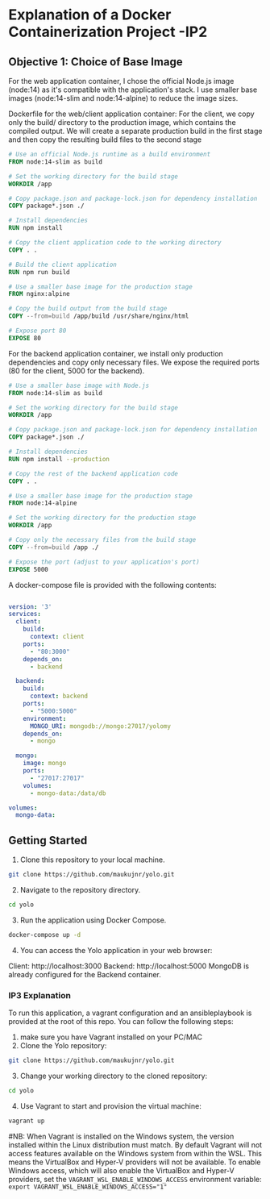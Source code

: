 # Explanation of a Docker Containerization Project -IP2

## Objective 1: Choice of Base Image

For the web application container, I chose the official Node.js image (node:14) as it's compatible with the application's stack.
I use smaller base images (node:14-slim and node:14-alpine) to reduce the image sizes.

Dockerfile for the web/client application container:
For the client, we copy only the build/ directory to the production image, which contains the compiled output. We will create a separate production build in the first stage and then copy the resulting build files to the second stage

```Dockerfile
# Use an official Node.js runtime as a build environment
FROM node:14-slim as build

# Set the working directory for the build stage
WORKDIR /app

# Copy package.json and package-lock.json for dependency installation
COPY package*.json ./

# Install dependencies
RUN npm install

# Copy the client application code to the working directory
COPY . .

# Build the client application
RUN npm run build

# Use a smaller base image for the production stage
FROM nginx:alpine

# Copy the build output from the build stage
COPY --from=build /app/build /usr/share/nginx/html

# Expose port 80
EXPOSE 80
```

For the backend application container, we install only production dependencies and copy only necessary files.
We expose the required ports (80 for the client, 5000 for the backend).

```Dockerfile
# Use a smaller base image with Node.js
FROM node:14-slim as build

# Set the working directory for the build stage
WORKDIR /app

# Copy package.json and package-lock.json for dependency installation
COPY package*.json ./

# Install dependencies
RUN npm install --production

# Copy the rest of the backend application code
COPY . .

# Use a smaller base image for the production stage
FROM node:14-alpine

# Set the working directory for the production stage
WORKDIR /app

# Copy only the necessary files from the build stage
COPY --from=build /app ./

# Expose the port (adjust to your application's port)
EXPOSE 5000
```

A docker-compose file is provided with the following contents:

```docker-compose.yml

version: '3'
services:
  client:
    build:
      context: client
    ports:
      - "80:3000"
    depends_on:
      - backend

  backend:
    build:
      context: backend
    ports:
      - "5000:5000"
    environment:
      MONGO_URI: mongodb://mongo:27017/yolomy
    depends_on:
      - mongo

  mongo:
    image: mongo
    ports:
      - "27017:27017"
    volumes:
      - mongo-data:/data/db

volumes:
  mongo-data:

```

## Getting Started

1. Clone this repository to your local machine.

```bash
git clone https://github.com/maukujnr/yolo.git

```
2. Navigate to the repository directory.
```bash
cd yolo
```
3. Run the application using Docker Compose.

```bash
docker-compose up -d
```
4. You can access the Yolo application in your web browser:

Client: http://localhost:3000
Backend: http://localhost:5000
MongoDB is already configured for the Backend container.


### IP3 Explanation
To run this application, a vagrant configuration and an ansibleplaybook is provided at the root of this repo. You can follow the following steps:
1. make sure you have Vagrant installed on your PC/MAC
2. Clone the Yolo repository:
```bash
git clone https://github.com/maukujnr/yolo.git
```
3. Change your working directory to the cloned repository:

```bash
cd yolo
```
4. Use Vagrant to start and provision the virtual machine:

```bash
vagrant up
```
#NB: When Vagrant is installed on the Windows system, the version installed within the Linux distribution must match.
By default Vagrant will not access features available on the Windows system from within the WSL. This means the VirtualBox and Hyper-V providers will not be available. To enable Windows access, which will also enable the VirtualBox and Hyper-V providers, set the ``VAGRANT_WSL_ENABLE_WINDOWS_ACCESS`` environment variable:
``
 export VAGRANT_WSL_ENABLE_WINDOWS_ACCESS="1"
 ``